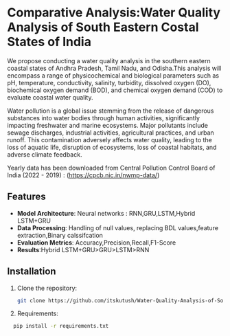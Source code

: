 # Comparative Analysis:Water Quality Analysis of South Eastern Costal States of India

We propose conducting a water quality analysis in the southern eastern coastal states of Andhra Pradesh, Tamil Nadu, and Odisha.This analysis will encompass a range of physicochemical and biological parameters such as pH, temperature, conductivity, salinity, turbidity, dissolved oxygen (DO), biochemical oxygen demand (BOD), and chemical oxygen demand (COD) to evaluate coastal water quality.

Water pollution is a global issue stemming from the release of dangerous substances into water bodies through human activities, significantly impacting freshwater and marine ecosystems. Major pollutants include sewage discharges, industrial activities, agricultural practices, and urban runoff. This contamination adversely affects water quality, leading to the loss of aquatic life, disruption of ecosystems, loss of coastal habitats, and adverse climate feedback.

Yearly data has been downloaded from Central Pollution Control Board of India (2022 - 2019) : (https://cpcb.nic.in/nwmp-data/)

## Features

- **Model Architecture**: Neural networks : RNN,GRU,LSTM,Hybrid LSTM+GRU 
- **Data Processing**: Handling of null values, replacing BDL values,feature extraction,Binary calssifcation
- **Evaluation Metrics**: Accuracy,Precision,Recall,F1-Score
- **Results**:Hybrid LSTM+GRU>GRU>LSTM>RNN


## Installation

1. Clone the repository:
   ```bash
   git clone https://github.com/itskutush/Water-Quality-Analysis-of-South-Eastern-Costal-States-of-India.git
2. Requirements:
```bash
  pip install -r requirements.txt
